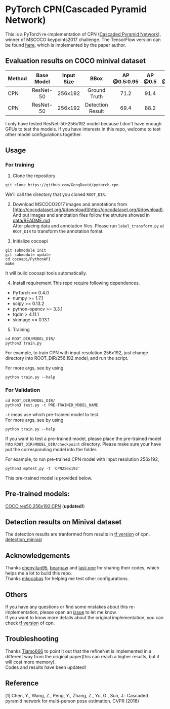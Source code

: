 # PyTorch CPN(Cascaded Pyramid Network)

This is a PyTorch re-implementation of CPN ([Cascaded Pyramid Network](https://arxiv.org/abs/1711.07319)), winner of MSCOCO keypoints2017 challenge. The TensorFlow version can be found [here](https://github.com/chenyilun95/tf-cpn), which is implemented by the paper author.

## Evaluation results on COCO minival dataset
<center>

| Method | Base Model | Input Size | BBox | AP @0.5:0.95 | AP @0.5 | AP @0.75 | AP medium | AP large |
|:-------|:--------:|:-----:|:-------:|:-------:|:-------:|:-------:|:-------:|:-------:|
| CPN | ResNet-50 | 256x192 | Ground Truth | 71.2 | 91.4 | 79.2 | 68.3 | 75.5 |
| CPN | ResNet-50 | 256x192 | Detection Result | 69.4 | 88.2 | 77.0 | 66.0 | 75.9 |

</center>

I only have tested ResNet-50-256x192 model because I don't have enough GPUs to test the models. If you have interests in this repo, welcome to test other model configurations together.  

## Usage

### For training
1. Clone the repository
```
git clone https://github.com/GengDavid/pytorch-cpn
```

We'll call the directory that you cloned ```ROOT_DIR```.

2. Download MSCOCO2017 images and annotations from [http://cocodataset.org/#download](http://cocodataset.org/#download). And put images and annotation files follow the struture showed in [data/README.md](https://github.com/GengDavid/pytorch-cpn/blob/master/data/README.md)  
After placing data and annotation files. Please run ```label_transform.py``` at ```ROOT_DIR``` to transform the annotation fomat.

3. Initialize cocoapi
```
git submodule init
git submodule update
cd cocoapi/PythonAPI
make
```
It will build cocoapi tools automatically.

4. Install requirement
  This repo require following dependences.
  - PyTorch == 0.4.0
  - numpy >= 1.7.1
  - scipy >= 0.13.2
  - python-opencv >= 3.3.1
  - tqdm > 4.11.1
  - skimage >= 0.13.1

5. Training
```
cd ROOT_DIR/MODEL_DIR/
python3 train.py
```

For example, to train CPN with input resolution 256x192, just change directory into ROOT_DIR/256.192.model, and run the script.

For more args, see by using
```
python train.py --help
```

### For Validation
```
cd ROOT_DIR/MODEL_DIR/
python3 test.py -t PRE-TRAINED_MODEL_NAME
```

```-t``` meas use which pre-trained model to test.   
For more args, see by using
```
python train.py --help
```

If you want to test a pre-trained model, please place the pre-trained model into ```ROOT_DIR/MODEL_DIR/checkpoint``` directory. Please make sure your have put the corresponding model into the folder.

For example, to run pre-trained CPN model with input resolution 256x192,
```
python3 mptest.py -t 'CPN256x192'
```

This pre-trained model is provided below.

## Pre-trained models:
[COCO.res50.256x192.CPN](https://drive.google.com/open?id=1uaaoLm01o10vAz8T-KBI86Kl186hOQxq) (**updated!**)

## Detection results on Minival dataset
The detection results are tranformed from results in [tf version](https://github.com/chenyilun95/tf-cpn) of cpn.  
[detection_minival](https://drive.google.com/open?id=1Iv6mH9DC0ia5POBFjI_MFWO2viG53TKA)

## Acknowledgements
Thanks [chenyilun95](https://github.com/chenyilun95), [bearpaw](https://github.com/bearpaw) and [last-one](https://github.com/last-one) for sharing their codes, which helps me a lot to build this repo.  
Thanks [mkocabas](https://github.com/mkocabas) for helping me test other configurations.

## Others
If you have any questions or find some mistakes about this re-implementation, please open an [issue](https://github.com/GengDavid/pytorch-cpn/issues) to let me know.  
If you want to know more details about the original implementation, you can check [tf version](https://github.com/chenyilun95/tf-cpn) of cpn.

## Troubleshooting
Thanks [Tiamo666](https://github.com/Tiamo666) to point it out that the refineNet is implemented in a different way from the original paper(this can reach a higher results, but it will cost more memory).  
Codes and results have been updated!

## Reference
[1] Chen, Y., Wang, Z., Peng, Y., Zhang, Z., Yu, G., Sun, J.: Cascaded pyramid network for multi-person pose estimation. CVPR (2018)
